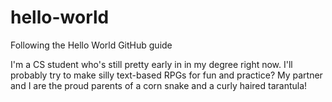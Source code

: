 # hello-world
Following the Hello World GitHub guide

I'm a CS student who's still pretty early in in my degree right now. 
I'll probably try to make silly text-based RPGs for fun and practice?
My partner and I are the proud parents of a corn snake and a curly haired tarantula!
